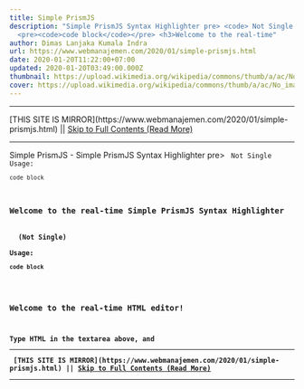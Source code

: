 ```yaml
---
title: Simple PrismJS
description: "Simple PrismJS Syntax Highlighter pre> <code> Not Single Usage:
  <pre><code>code block</code></pre> <h3>Welcome to the real-time"
author: Dimas Lanjaka Kumala Indra
url: https://www.webmanajemen.com/2020/01/simple-prismjs.html
date: 2020-01-20T11:22:00+07:00
updated: 2020-01-20T03:49:00.000Z
thumbnail: https://upload.wikimedia.org/wikipedia/commons/thumb/a/ac/No_image_available.svg/2048px-No_image_available.svg.png
cover: https://upload.wikimedia.org/wikipedia/commons/thumb/a/ac/No_image_available.svg/2048px-No_image_available.svg.png
---
```


<hr/> [THIS SITE IS MIRROR](https://www.webmanajemen.com/2020/01/simple-prismjs.html) || <a href="https://www.webmanajemen.com/2020/01/simple-prismjs.html" rel="follow" class="button" id="read-more">Skip to Full Contents (Read More)</a> <hr/> Simple PrismJS - Simple PrismJS Syntax Highlighter pre> <code> Not Single Usage: <pre><code>code block</code></pre> <h3>Welcome to the real-time Simple PrismJS Syntax Highlighter
    
<pre> <code> (Not Single)
  
Usage: <pre><code>code block</code></pre>
  
<h3>Welcome to the real-time HTML editor!</h3>
<p>Type HTML in the textarea above, and  <hr/> [THIS SITE IS MIRROR](https://www.webmanajemen.com/2020/01/simple-prismjs.html) || <a href="https://www.webmanajemen.com/2020/01/simple-prismjs.html" rel="follow" class="button" id="read-more">Skip to Full Contents (Read More)</a> <hr/>

<script>
    if (location.host.includes('dimaslanjaka12')) {
      location.replace('https://www.webmanajemen.com/2020/01/simple-prismjs.html');
    }
  </script>